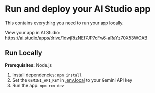 
# Run and deploy your AI Studio app

This contains everything you need to run your app locally.

View your app in AI Studio: https://ai.studio/apps/drive/1dwjRtzNEf7JP7cFw6-aRaYz70X53WOAB

## Run Locally

**Prerequisites:**  Node.js


1. Install dependencies:
   `npm install`
2. Set the `GEMINI_API_KEY` in [.env.local](.env.local) to your Gemini API key
3. Run the app:
   `npm run dev`
